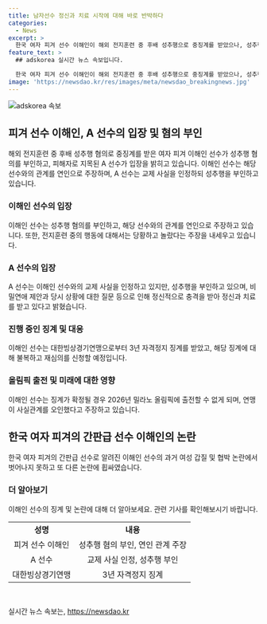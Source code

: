 ```yaml
---
title: 남자선수 정신과 치료 시작에 대해 바로 반박하다
categories:
  - News
excerpt: >
  한국 여자 피겨 선수 이해인이 해외 전지훈련 중 후배 성추행으로 중징계를 받았으나, 성추행 혐의를 부인하고 피해자는 연인사이였다 주장했다. 그러나 피해자는 교제는 인정했지만 성추행 혐의를 부인하고 이해인의 행동에 대해서는 충격을 받은 상황이라고 밝혔다. 이해인은 3년 자격정지 징계를 받았고, 불복해 재심의를 신청할 예정이다. 2026년 밀라노 올림픽 출전이 불투명해졌다.
feature_text: >
  ## adskorea 실시간 뉴스 속보입니다.

  한국 여자 피겨 선수 이해인이 해외 전지훈련 중 후배 성추행으로 중징계를 받았으나, 성추행 혐의를 부인하고 피해자는 연인사이였다 주장했다. 그러나 피해자는 교제는 인정했지만 성추행 혐의를 부인하고 이해인의 행동에 대해서는 충격을 받은 상황이라고 밝혔다. 이해인은 3년 자격정지 징계를 받았고, 불복해 재심의를 신청할 예정이다. 2026년 밀라노 올림픽 출전이 불투명해졌다.
image: 'https://newsdao.kr/res/images/meta/newsdao_breakingnews.jpg'
---
```


<p><img src="https://newsdao.kr/res/images/meta/newsdao_breakingnews.jpg" alt="adskorea 속보" /></p>

<h2 data-ke-size="size26">피겨 선수 이해인, A 선수의 입장 및 혐의 부인</h2>

<p data-ke-size="size16">해외 전지훈련 중 후배 성추행 혐의로 중징계를 받은 여자 피겨 이해인 선수가 성추행 혐의를 부인하고, 피해자로 지목된 A 선수가 입장을 밝히고 있습니다. 이해인 선수는 해당 선수와의 관계를 연인으로 주장하며, A 선수는 교제 사실을 인정하되 성추행을 부인하고 있습니다.</p>

<h3>이해인 선수의 입장</h3>

<p data-ke-size="size16">이해인 선수는 성추행 혐의를 부인하고, 해당 선수와의 관계를 연인으로 주장하고 있습니다. 또한, 전지훈련 중의 행동에 대해서는 당황하고 놀랐다는 주장을 내세우고 있습니다.</p>

<h3>A 선수의 입장</h3>

<p data-ke-size="size16">A 선수는 이해인 선수와의 교제 사실을 인정하고 있지만, 성추행을 부인하고 있으며, 비밀연애 제안과 당시 상황에 대한 질문 등으로 인해 정신적으로 충격을 받아 정신과 치료를 받고 있다고 밝혔습니다.</p>

<h3>진행 중인 징계 및 대응</h3>

<p data-ke-size="size16">이해인 선수는 대한빙상경기연맹으로부터 3년 자격정지 징계를 받았고, 해당 징계에 대해 불복하고 재심의를 신청할 예정입니다.</p>

<h3>올림픽 출전 및 미래에 대한 영향</h3>

<p data-ke-size="size16">이해인 선수는 징계가 확정될 경우 2026년 밀라노 올림픽에 출전할 수 없게 되며, 연맹이 사실관계를 오인했다고 주장하고 있습니다.</p>

<h2 data-ke-size="size26">한국 여자 피겨의 간판급 선수 이해인의 논란</h2>

<p data-ke-size="size16">한국 여자 피겨의 간판급 선수로 알려진 이해인 선수의 과거 여성 갑질 및 협박 논란에서 벗어나지 못하고 또 다른 논란에 휩싸였습니다.</p>

<h3>더 알아보기</h3>

<p data-ke-size="size16">이해인 선수의 징계 및 논란에 대해 더 알아보세요. 관련 기사를 확인해보시기 바랍니다.</p>

<table>
    <tbody>
        <tr>
            <td style="text-align: center; height: 17px;"><b>성명</b></td>
            <td style="text-align: center; height: 17px;"><b>내용</b></td>
        </tr>
        <tr>
            <td style="text-align: center; height: 17px;">피겨 선수 이해인</td>
            <td style="text-align: center; height: 17px;">성추행 혐의 부인, 연인 관계 주장</td>
        </tr>
        <tr>
            <td style="text-align: center; height: 17px;">A 선수</td>
            <td style="text-align: center; height: 17px;">교제 사실 인정, 성추행 부인</td>
        </tr>
        <tr>
            <td style="text-align: center; height: 17px;">대한빙상경기연맹</td>
            <td style="text-align: center; height: 17px;">3년 자격정지 징계</td>
        </tr>
    </tbody>
</table>

<p data-ke-size="size16">&nbsp;</p>
실시간 뉴스 속보는, <a href="https://newsdao.kr" rel="dofollow">https://newsdao.kr</a>


